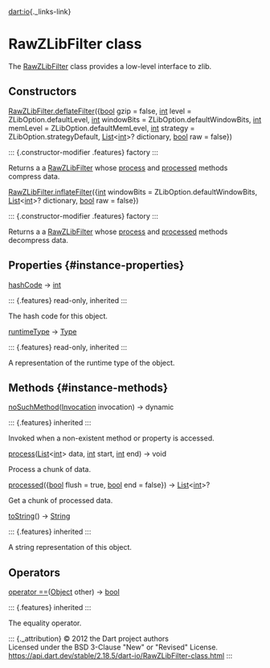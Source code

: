 [dart:io](../dart-io/dart-io-library){._links-link}

RawZLibFilter class
===================

The [RawZLibFilter](rawzlibfilter-class) class provides a low-level
interface to zlib.

Constructors
------------

[RawZLibFilter.deflateFilter](rawzlibfilter/rawzlibfilter.deflatefilter)({[bool](../dart-core/bool-class)
gzip = false, [int](../dart-core/int-class) level =
ZLibOption.defaultLevel, [int](../dart-core/int-class) windowBits =
ZLibOption.defaultWindowBits, [int](../dart-core/int-class) memLevel =
ZLibOption.defaultMemLevel, [int](../dart-core/int-class) strategy =
ZLibOption.strategyDefault,
[List](../dart-core/list-class)\<[int](../dart-core/int-class)\>?
dictionary, [bool](../dart-core/bool-class) raw = false})

::: {.constructor-modifier .features}
factory
:::

Returns a a [RawZLibFilter](rawzlibfilter-class) whose
[process](rawzlibfilter/process) and
[processed](rawzlibfilter/processed) methods compress data.

[RawZLibFilter.inflateFilter](rawzlibfilter/rawzlibfilter.inflatefilter)({[int](../dart-core/int-class)
windowBits = ZLibOption.defaultWindowBits,
[List](../dart-core/list-class)\<[int](../dart-core/int-class)\>?
dictionary, [bool](../dart-core/bool-class) raw = false})

::: {.constructor-modifier .features}
factory
:::

Returns a a [RawZLibFilter](rawzlibfilter-class) whose
[process](rawzlibfilter/process) and
[processed](rawzlibfilter/processed) methods decompress data.

Properties {#instance-properties}
----------

[hashCode](../dart-core/object/hashcode) → [int](../dart-core/int-class)

::: {.features}
read-only, inherited
:::

The hash code for this object.

[runtimeType](../dart-core/object/runtimetype) →
[Type](../dart-core/type-class)

::: {.features}
read-only, inherited
:::

A representation of the runtime type of the object.

Methods {#instance-methods}
-------

[noSuchMethod](../dart-core/object/nosuchmethod)([Invocation](../dart-core/invocation-class)
invocation) → dynamic

::: {.features}
inherited
:::

Invoked when a non-existent method or property is accessed.

[process](rawzlibfilter/process)([List](../dart-core/list-class)\<[int](../dart-core/int-class)\>
data, [int](../dart-core/int-class) start, [int](../dart-core/int-class)
end) → void

Process a chunk of data.

[processed](rawzlibfilter/processed)({[bool](../dart-core/bool-class)
flush = true, [bool](../dart-core/bool-class) end = false}) →
[List](../dart-core/list-class)\<[int](../dart-core/int-class)\>?

Get a chunk of processed data.

[toString](../dart-core/object/tostring)() →
[String](../dart-core/string-class)

::: {.features}
inherited
:::

A string representation of this object.

Operators
---------

[operator
==](../dart-core/object/operator_equals)([Object](../dart-core/object-class)
other) → [bool](../dart-core/bool-class)

::: {.features}
inherited
:::

The equality operator.

::: {._attribution}
© 2012 the Dart project authors\
Licensed under the BSD 3-Clause \"New\" or \"Revised\" License.\
<https://api.dart.dev/stable/2.18.5/dart-io/RawZLibFilter-class.html>
:::
